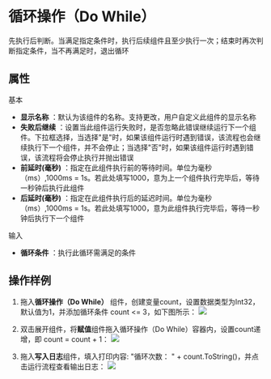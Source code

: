 # 循环操作（Do While）

先执行后判断。当满足指定条件时，执行后续组件且至少执行一次；结束时再次判断指定条件，当不再满足时，退出循环

## 属性
基本
- **显示名称** ：默认为该组件的名称。支持更改，用户自定义此组件的显示名称
- **失败后继续** ：设置当此组件运行失败时，是否忽略此错误继续运行下一个组件。下拉框选择，当选择"是"时，如果该组件运行时遇到错误，该流程也会继续执行下一个组件，并不会停止；当选择"否"时，如果该组件运行时遇到错误，该流程将会停止执行并抛出错误
- **前延时(毫秒)** ：指定在此组件执行前的等待时间。单位为毫秒（ms）,1000ms = 1s。若此处填写1000，意为上一个组件执行完毕后，等待一秒钟后执行此组件
- **后延时(毫秒)** ：指定在此组件执行后的延迟时间。单位为毫秒（ms）,1000ms = 1s。若此处填写1000，意为此组件执行完毕后，等待一秒钟后执行下一个组件

输入
- **循环条件** ：执行此循环需满足的条件

## 操作样例

1. 拖入**循环操作（Do While）** 组件，创建变量count，设置数据类型为Int32，默认值为1，并添加循环条件 count <= 3，如下图所示：
![](https://docimages.blob.core.chinacloudapi.cn/images/Activities/dowhile-1.png)

2. 双击展开组件，将**赋值**组件拖入循环操作（Do While）容器内，设置count递增，即 count = count + 1：
![](https://docimages.blob.core.chinacloudapi.cn/images/Activities/dowhile-2.png)

3. 拖入**写入日志**组件，填入打印内容: "循环次数： " + count.ToString()，并点击运行流程查看输出日志：
![](https://docimages.blob.core.chinacloudapi.cn/images/Activities/dowhile-3.png)